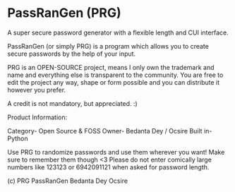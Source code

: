 # PassRanGen (PRG)
A super secure password generator with a flexible length and CUI interface.

PassRanGen (or simply PRG) is a program which allows you to create secure passwords by the help of your
input.

PRG is an OPEN-SOURCE project, means I only own the trademark and name and everything else is transparent to
the community. You are free to edit the project any way, shape or form possible and you can distribute it 
however you prefer.

A credit is not mandatory, but appreciated. :)

Product Information:

Category- Open Source & FOSS
Owner- Bedanta Dey / Ocsire
Built in- Python

Use PRG to randomize passwords and use them wherever you want! Make sure to remember them though <3
Please do not enter comically large numbers like 123123 or 6942091121 when asked for password length.

(c) PRG PassRanGen
Bedanta Dey
Ocsire
